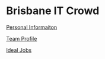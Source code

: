 # Brisbane IT Crowd

[Personal Informaiton](personal-information.md)

[Team Profile](team-profile.md)

[Ideal Jobs](ideal-jobs.md)
